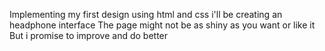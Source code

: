 Implementing my first design using html and css
i'll be creating an headphone interface
The page might not be as shiny as you want or like it
But i promise to improve and do better
